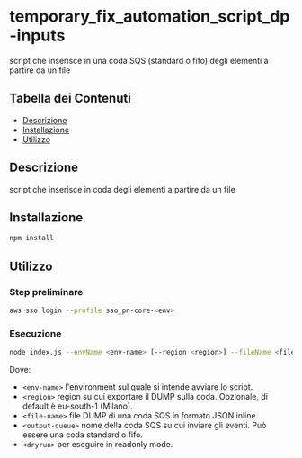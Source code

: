 # temporary_fix_automation_script_dp-inputs

script che inserisce in una coda SQS (standard o fifo) degli elementi a partire da un file

## Tabella dei Contenuti

- [Descrizione](#descrizione)
- [Installazione](#installazione)
- [Utilizzo](#utilizzo)

## Descrizione

script che inserisce in coda degli elementi a partire da un file

## Installazione

```bash
npm install
```

## Utilizzo
### Step preliminare

```bash
aws sso login --profile sso_pn-core-<env>
```

### Esecuzione
```bash
node index.js --envName <env-name> [--region <region>] --fileName <file-name> --outputQueue <output-queue> [--dryrun]

```
Dove:
- `<env-name>` l'environment sul quale si intende avviare lo script.
-  `<region>` region su cui exportare il DUMP sulla coda. Opzionale, di default è eu-south-1 (Milano).
- `<file-name>` file DUMP di una coda SQS in formato JSON inline.
- `<output-queue>` nome della coda SQS su cui inviare gli eventi. Può essere una coda standard o fifo.
- `<dryrun>` per eseguire in readonly mode.